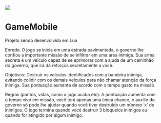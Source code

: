 <img width=auto src="https://lh3.googleusercontent.com/dEpJNCq686tEwiguCqbHnwAeZdVz3i3XOjvtUN0ZUM-ZQLmUUlGxn3zIzUk8rIyHGee242xqvKrwiJF4yjH_7-vh_x_sE9mfFSunOy73915PDr4s_mn0iwzx8icDVOOsPBTouInlrdYsnYTtRNfKb3dKP_ssGK4tchf4yH5hQ6qLSk07TbH1eQ-E7ePue5ZvtLnXO0dGCCUD0MwysTGFZNpdnNO8w4Cgxi7f3SiNu4Y-6nS_uHHxUJvdLn-sUKnFCD1cGy27WmkdcwlFAXkOdZqV1FXBNt3XmmR7RJyYlretscKngv9QVj3MpexXgo60pCnSwYRGWAJWsaSmMGV3yOzbU_OsdYD4Ew-PipnLGWnbedUoGVi2Mu7TslWkoANOkqGHwx9IBVpqLLTD9mQzGxgX5adnIsBPzlYP-KDcVBhlQajsgIucJ8Kf_07DUGGwrTxWxjKKWo97hwyeYA-e0ze_gAr5aLKK6uGW342HMMLTFa_918Ba9sVeQDLZw7JRM4Aiqeip0zWqtnU2f2hkyYiMPk2ahAmeUkxqXSwKUZh-fFJjffzwYtoYZ8f7CQ7-B-GriKVegNGl49Vmb8F3tEOgH_imxEvKHMk3tDqgi_hZ3yry_pTi2kZm5p0p0MPmWWMVKVJArnLyDln1kqmkTmQpXCTlNStpxSHaZ1JaM2O-if4BBMvl42RW=w705-h166-no?authuser=0">

# GameMobile
Projeto sendo desenvolvido em Lua

Enredo: 
O jogo se inicia em uma estrada pavimentada, o governo lhe confiou a importante missão de se infiltrar em uma área inimiga. Sua arma secreta é um veículo capaz de se aprimorar com a ajuda de um caminhão do governo, que irá dá reforços secretamente a você. 
 
Objetivos: Destruir os veículos identificados com a bandeira inimiga, evitando colidir com os 
demais veículos para não chamar atenção da força inimiga. Sua pontuação aumenta de acordo 
com o tempo gasto na missão. 
 
Regras (pontos, vidas, como o jogo acaba etc): A pontuação aumenta com o tempo vivo em 
missão, você terá apenas uma única chance, o auxílio do governo só pode lhe ajudar quando 
você tiver destruído um número ‘x’ de inimigos. O jogo termina quando você destruir 3 
bloqueios inimigos ou quando for atingido por algum inimigo.
